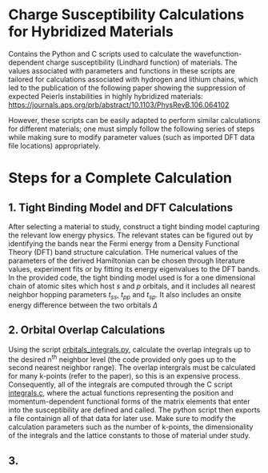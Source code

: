 # Charge Susceptibility Calculations for Hybridized Materials

Contains the Python and C scripts used to calculate the wavefunction-dependent charge susceptibility (Lindhard function) of materials. The values associated with parameters and functions in these scripts are tailored for calculations associated with hydrogen and lithium chains, which led to the publication of the following paper showing the suppression of expected Peierls instabilities in highly hybridized materials:   
https://journals.aps.org/prb/abstract/10.1103/PhysRevB.106.064102

However, these scripts can be easily adapted to perform similar calculations for different materials; one must simply follow the following series of steps while making sure to modify parameter values (such as imported DFT data file locations) appropriately.

# Steps for a Complete Calculation



## 1. Tight Binding Model and DFT Calculations

After selecting a material to study, construct a tight binding model capturing the relevant low energy physics. The relevant states can be figured out by identifying the bands near the Fermi energy from a Density Functional Theory (DFT) band structure calculation. THe numerical values of the parameters of the derived Hamiltonian can be chosen through literature values, experiment fits or by fitting its energy eigenvalues to the DFT bands. In the provided code, the tight binding model used is for a one dimensional chain of atomic sites which host *s* and *p* orbitals, and it includes all nearest neighbor hopping parameters *t<sub>ss</sub>*, *t<sub>pp</sub>* and *t<sub>sp</sub>*. It also includes an onsite energy difference between the two orbitals *Δ*




## 2. Orbital Overlap Calculations

Using the script [orbitals_integrals.py](orbital_integrals.py), calculate the overlap integrals up to the desired n<sup>th</sup> neighbor level (the code provided only goes up to the second nearest neighbor range). The overlap intergrals must be calculated for many k-points (refer to the paper), so this is an expensive process. Consequently, all of the integrals are computed through the C script [integrals.c](integrals.c), where the actual functions representing the position and momentum-dependent functional forms of the matrix elements that enter into the susceptibility are defined and called. The python script then exports a file containign all of that data for later use. Make sure to modify the calculation parameters such as the number of k-points, the dimensionality of the integrals and the lattice constants to those of material under study.




## 3. 






